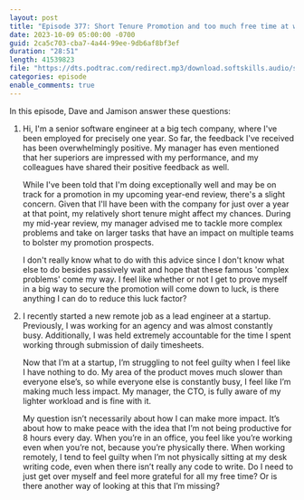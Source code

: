 ```yaml
---
layout: post
title: "Episode 377: Short Tenure Promotion and too much free time at work"
date: 2023-10-09 05:00:00 -0700
guid: 2ca5c703-cba7-4a44-99ee-9db6af8bf3ef
duration: "28:51"
length: 41539823
file: "https://dts.podtrac.com/redirect.mp3/download.softskills.audio/sse-377.mp3"
categories: episode
enable_comments: true
---
```


In this episode, Dave and Jamison answer these questions:

1. Hi, I'm a senior software engineer at a big tech company, where I've been employed for precisely one year. So far, the feedback I've received has been overwhelmingly positive. My manager has even mentioned that her superiors are impressed with my performance, and my colleagues have shared their positive feedback as well.
   
   While I've been told that I'm doing exceptionally well and may be on track for a promotion in my upcoming year-end review, there's a slight concern. Given that I'll have been with the company for just over a year at that point, my relatively short tenure might affect my chances. During my mid-year review, my manager advised me to tackle more complex problems and take on larger tasks that have an impact on multiple teams to bolster my promotion prospects.
   
   I don't really know what to do with this advice since I don't know what else to do besides passively wait and hope that these famous 'complex problems' come my way. I feel like whether or not I get to prove myself in a big way to secure the promotion will come down to luck, is there anything I can do to reduce this luck factor?

2. I recently started a new remote job as a lead engineer at a startup. Previously, I was working for an agency and was almost constantly busy. Additionally, I was held extremely accountable for the time I spent working through submission of daily timesheets.
   
   Now that I’m at a startup, I’m struggling to not feel guilty when I feel like I have nothing to do. My area of the product moves much slower than everyone else’s, so while everyone else is constantly busy, I feel like I’m making much less impact. My manager, the CTO, is fully aware of my lighter workload and is fine with it.
   
   My question isn’t necessarily about how I can make more impact. It’s about how to make peace with the idea that I’m not being productive for 8 hours every day. When you’re in an office, you feel like you’re working even when you’re not, because you’re physically there. When working remotely, I tend to feel guilty when I’m not physically sitting at my desk writing code, even when there isn’t really any code to write. Do I need to just get over myself and feel more grateful for all my free time? Or is there another way of looking at this that I’m missing?
